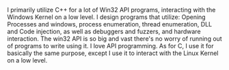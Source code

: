 I primarily utilize C++ for a lot of Win32 API programs, interacting with the Windows Kernel on a low level. I design programs that utilize: 
Opening Processes and windows, process enumeration, thread enumeration, DLL and Code injection, as well as debuggers and fuzzers, and hardware 
interaction. The win32 API is so big and vast there's no worry of running out of programs to write using it. I love API programming. As for C,
I use it for basically the same purpose, except I use it to interact with the Linux Kernel on a low level.
